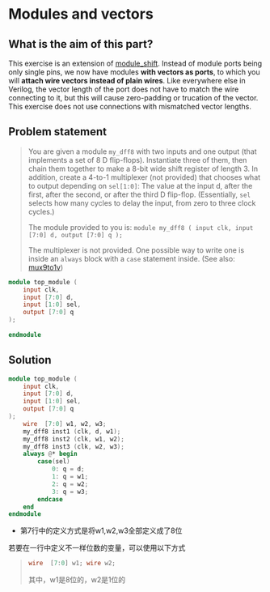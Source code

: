 # Modules and vectors

## What is the aim of this part?

This exercise is an extension of [module_shift](https://hdlbits.01xz.net/wiki/module_shift). Instead of module ports being only single pins, we now have modules **with vectors as ports**, to which you will **attach wire vectors instead of plain wires**. Like everywhere else in Verilog, the vector length of the port does not have to match the wire connecting to it, but this will cause zero-padding or trucation of the vector. This exercise does not use connections with mismatched vector lengths.

## Problem statement

> You are given a module `my_dff8` with two inputs and one output (that implements a set of 8 D flip-flops). Instantiate three of them, then chain them together to make a 8-bit wide shift register of length 3. In addition, create a 4-to-1 multiplexer (not provided) that chooses what to output depending on `sel[1:0]`: The value at the input d, after the first, after the second, or after the third D flip-flop. (Essentially, `sel` selects how many cycles to delay the input, from zero to three clock cycles.)
>
> The module provided to you is: `module my_dff8 ( input clk, input [7:0] d, output [7:0] q );`
>
> The multiplexer is not provided. One possible way to write one is inside an `always` block with a `case` statement inside. (See also: [mux9to1v](https://hdlbits.01xz.net/wiki/mux9to1v))

```verilog
module top_module ( 
    input clk, 
    input [7:0] d, 
    input [1:0] sel, 
    output [7:0] q 
);
    
endmodule
```

## Solution

```verilog
module top_module ( 
    input clk, 
    input [7:0] d, 
    input [1:0] sel, 
    output [7:0] q 
);
    wire  [7:0] w1, w2, w3;
    my_dff8 inst1 (clk, d, w1);
    my_dff8 inst2 (clk, w1, w2);
    my_dff8 inst3 (clk, w2, w3);
    always @* begin
        case(sel)
            0: q = d;
            1: q = w1;
            2: q = w2;
            3: q = w3;
        endcase
    end
endmodule
```

* 第7行中的定义方式是将w1,w2,w3全部定义成了8位

若要在一行中定义不一样位数的变量，可以使用以下方式

> ```verilog
> wire  [7:0] w1; wire w2;
> ```
>
> 其中，w1是8位的，w2是1位的

